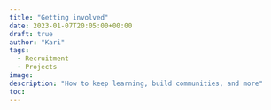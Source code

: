 ```yaml
---
title: "Getting involved"
date: 2023-01-07T20:05:00+00:00
draft: true
author: "Kari"
tags:
  - Recruitment
  - Projects
image: 
description: "How to keep learning, build communities, and more"
toc: 
---
```

